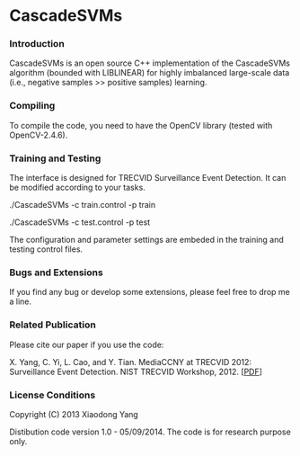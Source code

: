 CascadeSVMs
===========

### Introduction

CascadeSVMs is an open source C++ implementation of the CascadeSVMs algorithm (bounded with LIBLINEAR) for highly imbalanced large-scale data (i.e., negative samples >> positive samples) learning.


### Compiling

To compile the code, you need to have the OpenCV library (tested with OpenCV-2.4.6).


### Training and Testing

The interface is designed for TRECVID Surveillance Event Detection. It can be modified according to your tasks.  

./CascadeSVMs -c train.control -p train

./CascadeSVMs -c test.control -p test

The configuration and parameter settings are embeded in the training and testing control files.


### Bugs and Extensions

If you find any bug or develop some extensions, please feel free to drop me a line.


### Related Publication

Please cite our paper if you use the code:

X. Yang, C. Yi, L. Cao, and Y. Tian. MediaCCNY at TRECVID 2012: Surveillance Event Detection. NIST TRECVID Workshop, 2012. [[PDF](http://yangxd.org/publications/papers/TRECVID_2012_SED.pdf)]


### License Conditions

Copyright (C) 2013 Xiaodong Yang 

Distibution code version 1.0 - 05/09/2014. The code is for research purpose only. 
